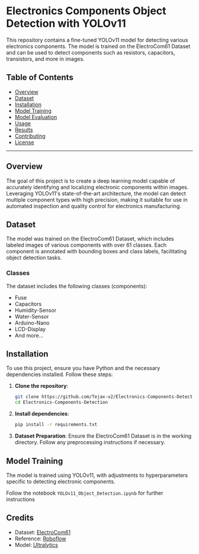 # Electronics Components Object Detection with YOLOv11

This repository contains a fine-tuned YOLOv11 model for detecting various electronics components. The model is trained on the ElectroCom61 Dataset and can be used to detect components such as resistors, capacitors, transistors, and more in images.

## Table of Contents
- [Overview](#overview)
- [Dataset](#dataset)
- [Installation](#installation)
- [Model Training](#model-training)
- [Model Evaluation](#model-evaluation)
- [Usage](#usage)
- [Results](#results)
- [Contributing](#contributing)
- [License](#license)

---

## Overview

The goal of this project is to create a deep learning model capable of accurately identifying and localizing electronic components within images. Leveraging YOLOv11's state-of-the-art architecture, the model can detect multiple component types with high precision, making it suitable for use in automated inspection and quality control for electronics manufacturing.

## Dataset

The model was trained on the ElectroCom61 Dataset, which includes labeled images of various components with over 61 classes. Each component is annotated with bounding boxes and class labels, facilitating object detection tasks.

### Classes

The dataset includes the following classes (components):
- Fuse
- Capacitors
- Humidity-Sensor
- Water-Sensor
- Arduino-Nano
- LCD-Display
- And more...

## Installation

To use this project, ensure you have Python and the necessary dependencies installed. Follow these steps:

1. **Clone the repository**:
    ```bash
    git clone https://github.com/Tejax-v2/Electronics-Components-Detection.git
    cd Electronics-Components-Detection
    ```

2. **Install dependencies**:
    ```bash
    pip install -r requirements.txt
    ```
4. **Dataset Preparation**:
   Ensure the ElectroCom61 Dataset is in the working directory. Follow any preprocessing instructions if necessary.

## Model Training

The model is trained using YOLOv11, with adjustments to hyperparameters specific to detecting electronic components. 

Follow the notebook `YOLOv11_Object_Detection.ipynb` for further instructions

## Credits
- Dataset: [ElectroCom61](https://data.mendeley.com/datasets/6scy6h8sjz/1)
- Reference: [Roboflow](https://github.com/roboflow/notebooks/blob/main/notebooks/train-yolov8-object-detection-on-custom-dataset.ipynb)
- Model: [Ultralytics](https://github.com/ultralytics/ultralytics)
